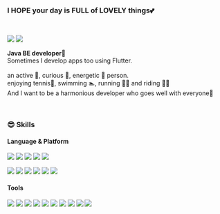<h3 align='left'>I HOPE your day is FULL of <b>LOVELY things💕</b></h3> <br/>
<p align='left'>
<!--   <a href="" target="_blank"><img src="https://img.shields.io/badge/Blog-DD0B78?style=flat-square&logo=GitHub%20Sponsors&logoColor=white"/></a> -->
  <a href="https://velog.io/@cher_blair" target="_blank"><img src="https://img.shields.io/badge/B's log-20C997?style=flat-square&logo=Velog&logoColor=white"/></a>
  <a href="mailto:cher.blair.h@gmail.com" target="_blank"><img src="https://img.shields.io/badge/cher.blair.h@gmail.com-EA4335?style=flat-square&logo=Gmail&logoColor=white"/></a>
<!--   <a href="https://www.linkedin.com/in/" target="_blank"><img src="https://img.shields.io/badge/SoyeonKim-0A66C2?style=flat-square&logo=Linkedin&logoColor=white"/></a> -->
<!--   <a href="https://twitter.com/" target="_blank"><img src="https://img.shields.io/badge/cowkite-1DA1F2?style=flat-square&logo=Twitter&logoColor=white"/></a> -->
</p>
<p align='left'>
  <b>Java BE developer</b>🚀 <br/>
  Sometimes I develop apps too using Flutter.<br/><br/>
  an active 🙌,  curious 🤔, energetic 💪 person.<br/>
  enjoying tennis🎾, swimming 🏊, running 🏃‍♂️ and riding 🚴‍♀️<br/>
  And I want to be a harmonious developer who goes well with everyone🤞
</p>

<br/>

<h3 align='left'>😎 Skills</h3>
<h4 align='left'>Language & Platform  </h4>
<!-- 아이콘 참고: https://simpleicons.org/ -->
<p align='left'>
  <img src="https://img.shields.io/badge/Java-a51000?style=flat-square&logo=coffeescript&logoColor=white"/>
  <img src="https://img.shields.io/badge/JavaScript-EFD81D?style=flat-square&logo=JavaScript&logoColor=white"/>
  <img src="https://img.shields.io/badge/HTML-E34F26?style=flat-square&logo=html5&logoColor=white"/>
  <img src="https://img.shields.io/badge/CSS-1572B6?style=flat-square&logo=css3&logoColor=white"/>
  <img src="https://img.shields.io/badge/Dart-2AB1AC?style=flat-square&logo=dart&logoColor=white"/>
</p>
<p align='left'>
  <img src="https://img.shields.io/badge/Spring-6DB33F?style=flat-square&logo=spring&logoColor=white"/>
  <img src="https://img.shields.io/badge/Spring Boot-6DB33F?style=flat-square&logo=springboot&logoColor=white"/>
  <img src="https://img.shields.io/badge/Flutter-02569B?style=flat-square&logo=mariadb&logoColor=white"/>
  <img src="https://img.shields.io/badge/MariaDB-003545?style=flat-square&logo=Flutter&logoColor=white"/>
  <img src="https://img.shields.io/badge/MySQL-4479A1?style=flat-square&logo=mysql&logoColor=black"/>
  <img src="https://img.shields.io/badge/Apache Tomcat-F8DC75?style=flat-square&logo=apachetomcat&logoColor=black"/>
</p>

<h4 align='left'>Tools</h3>
<p align='left'>
  <img src="https://img.shields.io/badge/IntelliJ-000000?style=flat-square&logo=intellijidea&logoColor=white"/>
  <img src="https://img.shields.io/badge/Eclipse-782A90?style=flat-square&logo=eclipseide&logoColor=white"/>
  <img src="https://img.shields.io/badge/Visual Studio Code-007ACC?style=flat-square&logo=visualstudiocode&logoColor=white"/>
  <img src="https://img.shields.io/badge/androidstudio-3DDC84?style=flat-square&logo=androidstudio&logoColor=black"/>
  <img src="https://img.shields.io/badge/Firebase-FFCA28?style=flat-square&logo=Firebase&logoColor=black"/>
  <img src="https://img.shields.io/badge/Git-F05032?style=flat-square&logo=Git&logoColor=white"/>
  <img src="https://img.shields.io/badge/GitHub-181717?style=flat-square&logo=github&logoColor=white"/>
  <img src="https://img.shields.io/badge/GitLab-FC6D26?style=flat-square&logo=gitlab&logoColor=white"/>
  <img src="https://img.shields.io/badge/slack-4A154B?style=flat-square&logo=slack&logoColor=white"/>
  <img src="https://img.shields.io/badge/jira-0052CC?style=flat-square&logo=jira&logoColor=white"/>
</p>
